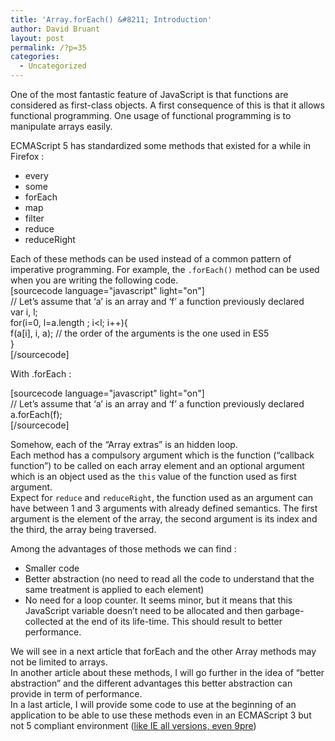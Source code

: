 ```yaml
---
title: 'Array.forEach() &#8211; Introduction'
author: David Bruant
layout: post
permalink: /?p=35
categories:
  - Uncategorized
---
```

One of the most fantastic feature of JavaScript is that functions are considered as first-class objects. A first consequence of this is that it allows functional programming. One usage of functional programming is to manipulate arrays easily.

ECMAScript 5 has standardized some methods that existed for a while in Firefox :

*   every
*   some
*   forEach
*   map
*   filter
*   reduce
*   reduceRight

Each of these methods can be used instead of a common pattern of imperative programming. For example, the `.forEach()` method can be used when you are writing the following code.  
[sourcecode language="javascript" light="on"]  
// Let&#8217;s assume that &#8216;a&#8217; is an array and &#8216;f&#8217; a function previously declared  
var i, l;  
for(i=0, l=a.length ; i<l; i++){  
f(a[i], i, a); // the order of the arguments is the one used in ES5  
}  
[/sourcecode]

With .forEach :

[sourcecode language="javascript" light="on"]  
// Let&#8217;s assume that &#8216;a&#8217; is an array and &#8216;f&#8217; a function previously declared  
a.forEach(f);  
[/sourcecode]

Somehow, each of the &#8220;Array extras&#8221; is an hidden loop.  
Each method has a compulsory argument which is the function (&#8220;callback function&#8221;) to be called on each array element and an optional argument which is an object used as the `this` value of the function used as first argument.  
Expect for `reduce` and `reduceRight`, the function used as an argument can have between 1 and 3 arguments with already defined semantics. The first argument is the element of the array, the second argument is its index and the third, the array being traversed.

Among the advantages of those methods we can find :

*   Smaller code
*   Better abstraction (no need to read all the code to understand that the same treatment is applied to each element)
*   No need for a loop counter. It seems minor, but it means that this JavaScript variable doesn&#8217;t need to be allocated and then garbage-collected at the end of its life-time. This should result to better performance.

We will see in a next article that forEach and the other Array methods may not be limited to arrays.  
In another article about these methods, I will go further in the idea of &#8220;better abstraction&#8221; and the different advantages this better abstraction can provide in term of performance.  
In a last article, I will provide some code to use at the beginning of an application to be able to use these methods even in an ECMAScript 3 but not 5 compliant environment ([like IE all versions, even 9pre][1])

 [1]: http://kangax.github.com/es5-compat-table/